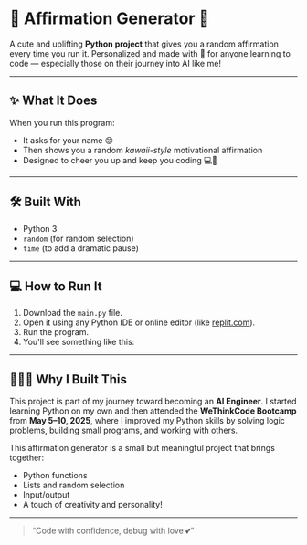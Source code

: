 # 🌸 Affirmation Generator 🌸

A cute and uplifting **Python project** that gives you a random affirmation every time you run it. Personalized and made with 💖 for anyone learning to code — especially those on their journey into AI like me!

---

## ✨ What It Does

When you run this program:
- It asks for your name 😊
- Then shows you a random *kawaii-style* motivational affirmation
- Designed to cheer you up and keep you coding 💻🌈

---

## 🛠️ Built With

- Python 3
- `random` (for random selection)
- `time` (to add a dramatic pause)

---

## 💻 How to Run It

1. Download the `main.py` file.
2. Open it using any Python IDE or online editor (like [replit.com](https://replit.com/)).
3. Run the program.
4. You'll see something like this:


---

## 👩🏽‍💻 Why I Built This

This project is part of my journey toward becoming an **AI Engineer**. I started learning Python on my own and then attended the **WeThinkCode Bootcamp** from **May 5–10, 2025**, where I improved my Python skills by solving logic problems, building small programs, and working with others.

This affirmation generator is a small but meaningful project that brings together:
- Python functions
- Lists and random selection
- Input/output
- A touch of creativity and personality!

---


> “Code with confidence, debug with love 💕”

